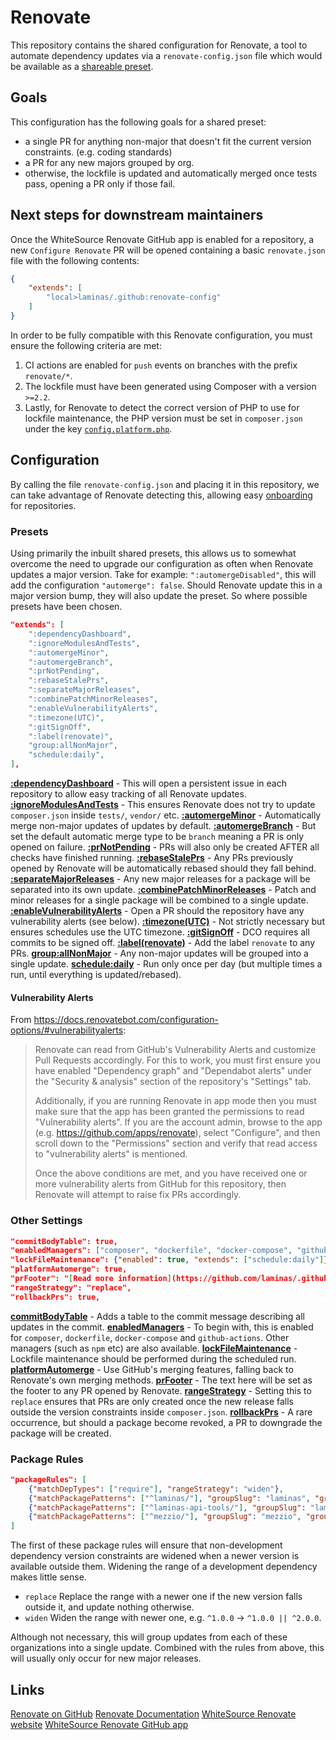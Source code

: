 # Renovate

This repository contains the shared configuration for Renovate, a tool to automate dependency updates via a
`renovate-config.json` file which would be available as a
[shareable preset](https://docs.renovatebot.com/config-presets/).

## Goals

This configuration has the following goals for a shared preset:

- a single PR for anything non-major that doesn't fit the current version constraints. (e.g. coding standards)
- a PR for any new majors grouped by org.
- otherwise, the lockfile is updated and automatically merged once tests pass, opening a PR only if those fail.

## Next steps for downstream maintainers

Once the WhiteSource Renovate GitHub app is enabled for a repository, a new `Configure Renovate` PR will be opened
containing a basic `renovate.json` file with the following contents:

```json
{
    "extends": [
        "local>laminas/.github:renovate-config"
    ]
}
```

In order to be fully compatible with this Renovate configuration, you must ensure the following criteria are met:
1. CI actions are enabled for `push` events on branches with the prefix `renovate/*`.
2. The lockfile must have been generated using Composer with a version `>=2.2`.
3. Lastly, for Renovate to detect the correct version of PHP to use for lockfile maintenance, the PHP version must be
   set in `composer.json` under the key [`config.platform.php`](https://getcomposer.org/doc/06-config.md#platform).

## Configuration

By calling the file `renovate-config.json` and placing it in this repository, we can take advantage of Renovate
detecting this, allowing easy
[onboarding](https://docs.renovatebot.com/getting-started/installing-onboarding/#repository-onboarding) for
repositories.

### Presets

Using primarily the inbuilt shared presets, this allows us to somewhat overcome the need to upgrade our configuration as
often when Renovate updates a major version. Take for example: `":automergeDisabled"`, this will add the configuration
`"automerge": false`. Should Renovate update this in a major version bump, they will also update the preset. So where
possible presets have been chosen.

```json
"extends": [
    ":dependencyDashboard",
    ":ignoreModulesAndTests",
    ":automergeMinor",
    ":automergeBranch",
    ":prNotPending",
    ":rebaseStalePrs",
    ":separateMajorReleases",
    ":combinePatchMinorReleases",
    ":enableVulnerabilityAlerts",
    ":timezone(UTC)",
    ":gitSignOff",
    ":label(renovate)",
    "group:allNonMajor",
    "schedule:daily",
],
```

**[:dependencyDashboard](https://docs.renovatebot.com/presets-default/#dependencydashboard)** - This will open a
persistent issue in each repository to allow easy tracking of all Renovate updates.
**[:ignoreModulesAndTests](https://docs.renovatebot.com/presets-default/#ignoremodulesandtests)** - This ensures
Renovate does not try to update `composer.json` inside `tests/`, `vendor/` etc.
**[:automergeMinor](https://docs.renovatebot.com/presets-default/#automergeminor)** - Automatically merge non-major
updates of updates by default.
**[:automergeBranch](https://docs.renovatebot.com/presets-default/#automergebranch)** - But set the default automatic
merge type to be `branch` meaning a PR is only opened on failure.
**[:prNotPending](https://docs.renovatebot.com/presets-default/#prnotpending)** - PRs will also only be created AFTER
all checks have finished running.
**[:rebaseStalePrs](https://docs.renovatebot.com/presets-default/#rebasestaleprs)** - Any PRs previously opened by
Renovate will be automatically rebased should they fall behind.
**[:separateMajorReleases](https://docs.renovatebot.com/presets-default/#separatemajorreleases)** - Any new major
releases for a package will be separated into its own update.
**[:combinePatchMinorReleases](https://docs.renovatebot.com/presets-default/#combinepatchminorreleases)** - Patch and
minor releases for a single package will be combined to a single update.
**[:enableVulnerabilityAlerts](https://docs.renovatebot.com/presets-default/#enablevulnerabilityalerts)** - Open a PR
should the repository have any vulnerability alerts (see below).
**[:timezone(UTC)](https://docs.renovatebot.com/presets-default/#timezonearg0)** - Not strictly necessary but ensures
schedules use the UTC timezone.
**[:gitSignOff](https://docs.renovatebot.com/presets-default/#gitsignoff)** - DCO requires all commits to be signed off.
**[:label(renovate)](https://docs.renovatebot.com/presets-default/#labelarg0)** - Add the label `renovate` to any PRs.
**[group:allNonMajor](https://docs.renovatebot.com/presets-group/#groupallnonmajor)** - Any non-major updates will be
grouped into a single update.
**[schedule:daily](https://docs.renovatebot.com/presets-schedule/#scheduledaily)** - Run only once per day (but multiple
times a run, until everything is updated/rebased).

#### Vulnerability Alerts

From https://docs.renovatebot.com/configuration-options/#vulnerabilityalerts:

> Renovate can read from GitHub's Vulnerability Alerts and customize Pull Requests accordingly. For this to work, you
> must first ensure you have enabled "Dependency graph" and "Dependabot alerts" under the "Security & analysis" section
> of the repository's "Settings" tab.
>
> Additionally, if you are running Renovate in app mode then you must make sure that the app has been granted the
> permissions to read "Vulnerability alerts". If you are the account admin, browse to the app (e.g.
> https://github.com/apps/renovate), select "Configure", and then scroll down to the "Permissions" section and verify
> that read access to "vulnerability alerts" is mentioned.
>
> Once the above conditions are met, and you have received one or more vulnerability alerts from GitHub for this
> repository, then Renovate will attempt to raise fix PRs accordingly.

### Other Settings

```json
"commitBodyTable": true,
"enabledManagers": ["composer", "dockerfile", "docker-compose", "github-actions"],
"lockFileMaintenance": {"enabled": true, "extends": ["schedule:daily"]},
"platformAutomerge": true,
"prFooter": "[Read more information](https://github.com/laminas/.github/blob/main/RENOVATE.md) about the use of [Renovate Bot](https://github.com/renovatebot/renovate) within Laminas.",
"rangeStrategy": "replace",
"rollbackPrs": true,
```

**[commitBodyTable](https://docs.renovatebot.com/configuration-options/#commitbodytable)** - Adds a table to the commit
message describing all updates in the commit.
**[enabledManagers](https://docs.renovatebot.com/configuration-options/#enabledmanagers)** - To begin with, this is
enabled for `composer`, `dockerfile`, `docker-compose` and `github-actions`. Other managers (such as `npm` etc) are also
available.
**[lockFileMaintenance](https://docs.renovatebot.com/configuration-options/#lockfilemaintenance)** - Lockfile
maintenance should be performed during the scheduled run.
**[platformAutomerge](https://docs.renovatebot.com/configuration-options/#platformautomerge)** - Use GitHub's merging
features, falling back to Renovate's own merging methods.
**[prFooter](https://docs.renovatebot.com/configuration-options/#prfooter)** - The text here will be set as the footer
to any PR opened by Renovate. 
**[rangeStrategy](https://docs.renovatebot.com/configuration-options/#rangestrategy)** - Setting this to `replace`
ensures that PRs are only created once the new release falls outside the version constraints inside `composer.json`.
**[rollbackPrs](https://docs.renovatebot.com/configuration-options/#rollbackprs)** - A rare occurrence, but should a
package become revoked, a PR to downgrade the package will be created.

### Package Rules

```json
"packageRules": [
    {"matchDepTypes": ["require"], "rangeStrategy": "widen"},
    {"matchPackagePatterns": ["^laminas/"], "groupSlug": "laminas", "groupName": "all Laminas packages"},
    {"matchPackagePatterns": ["^laminas-api-tools/"], "groupSlug": "laminas-api-tools", "groupName": "all Laminas API Tools packages"},
    {"matchPackagePatterns": ["^mezzio/"], "groupSlug": "mezzio", "groupName": "all Mezzio packages"}
]
```

The first of these package rules will ensure that non-development dependency version constraints are widened when a
newer version is available outside them. Widening the range of a development dependency makes little sense.
 - `replace` Replace the range with a newer one if the new version falls outside it, and update nothing otherwise.
 - `widen` Widen the range with newer one, e.g. `^1.0.0` -> `^1.0.0 || ^2.0.0`.

Although not necessary, this will group updates from each of these organizations into a single update. Combined with the
rules from above, this will usually only occur for new major releases.

## Links

[Renovate on GitHub](https://github.com/renovatebot/renovate)
[Renovate Documentation](https://docs.renovatebot.com)
[WhiteSource Renovate website](https://www.whitesourcesoftware.com/free-developer-tools/renovate/)
[WhiteSource Renovate GitHub app](https://github.com/marketplace/renovate)
